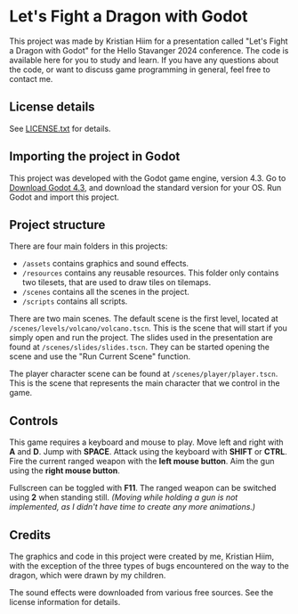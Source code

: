 # Let's Fight a Dragon with Godot

This project was made by Kristian Hiim for a presentation called "Let's Fight a Dragon with Godot" for the Hello Stavanger 2024 conference. The code is available here for you to study and learn. If you have any questions about the code, or want to discuss game programming in general, feel free to contact me.

## License details

See [LICENSE.txt](./LICENSE.txt) for details.

## Importing the project in Godot

This project was developed with the Godot game engine, version 4.3. Go to [Download Godot 4.3](https://godotengine.org/download/archive/4.3-stable/), and download the standard version for your OS. Run Godot and import this project.

## Project structure

There are four main folders in this projects:
* `/assets` contains graphics and sound effects.
* `/resources` contains any reusable resources. This folder only contains two tilesets, that are used to draw tiles on tilemaps.
* `/scenes` contains all the scenes in the project.
* `/scripts` contains all scripts.

There are two main scenes. The default scene is the first level, located at `/scenes/levels/volcano/volcano.tscn`. This is the scene that will start if you simply open and run the project. The slides used in the presentation are found at `/scenes/slides/slides.tscn`. They can be started opening the scene and use the "Run Current Scene" function.

The player character scene can be found at `/scenes/player/player.tscn`. This is the scene that represents the main character that we control in the game.

## Controls

This game requires a keyboard and mouse to play. Move left and right with **A** and **D**. Jump with **SPACE**. Attack using the keyboard with **SHIFT** or **CTRL**. Fire the current ranged weapon with the **left mouse button**. Aim the gun using the **right mouse button**.

Fullscreen can be toggled with **F11**. The ranged weapon can be switched using **2** when standing still. *(Moving while holding a gun is not implemented, as I didn't have time to create any more animations.)*

## Credits

The graphics and code in this project were created by me, Kristian Hiim, with the exception of the three types of bugs encountered on the way to the dragon, which were drawn by my children.

The sound effects were downloaded from various free sources. See the license information for details.